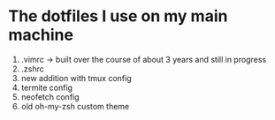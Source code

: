 # The dotfiles I use on my main machine

1. .vimrc -> built over the course of about 3 years and still in progress
2. .zshrc
3. new addition with tmux config
3. termite config
4. neofetch config
5. old oh-my-zsh custom theme
